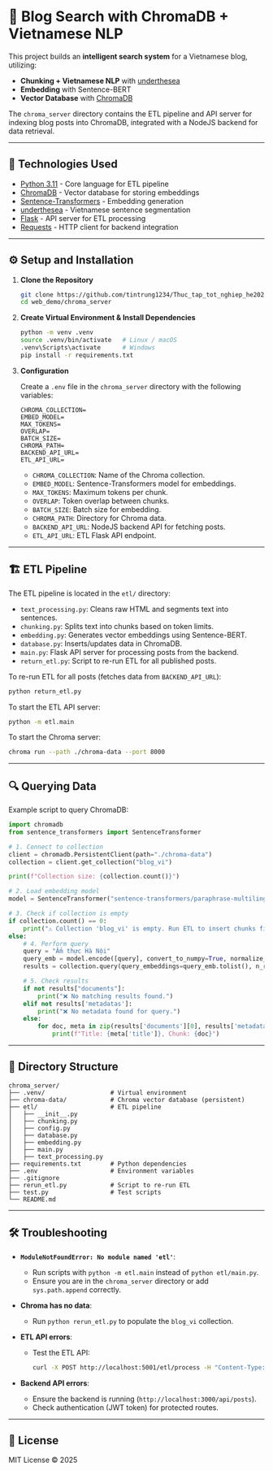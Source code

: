 # 📌 Blog Search with ChromaDB + Vietnamese NLP

This project builds an **intelligent search system** for a Vietnamese blog, utilizing:

- **Chunking + Vietnamese NLP** with [underthesea](https://github.com/undertheseanlp/underthesea)
- **Embedding** with Sentence-BERT
- **Vector Database** with [ChromaDB](https://docs.trychroma.com/)

The `chroma_server` directory contains the ETL pipeline and API server for indexing blog posts into ChromaDB, integrated with a NodeJS backend for data retrieval.

---

## 🚀 Technologies Used

- [Python 3.11](https://www.python.org/) - Core language for ETL pipeline
- [ChromaDB](https://github.com/chroma-core/chroma) - Vector database for storing embeddings
- [Sentence-Transformers](https://www.sbert.net/) - Embedding generation
- [underthesea](https://github.com/undertheseanlp/underthesea) - Vietnamese sentence segmentation
- [Flask](https://flask.palletsprojects.com/) - API server for ETL processing
- [Requests](https://requests.readthedocs.io/) - HTTP client for backend integration

---

## ⚙️ Setup and Installation

1. **Clone the Repository**

   ```bash
   git clone https://github.com/tintrung1234/Thuc_tap_tot_nghiep_he2025.git
   cd web_demo/chroma_server
   ```

2. **Create Virtual Environment & Install Dependencies**

   ```bash
   python -m venv .venv
   source .venv/bin/activate   # Linux / macOS
   .venv\Scripts\activate      # Windows
   pip install -r requirements.txt
   ```

3. **Configuration**

   Create a `.env` file in the `chroma_server` directory with the following variables:

   ```env
   CHROMA_COLLECTION=
   EMBED_MODEL=
   MAX_TOKENS=
   OVERLAP=
   BATCH_SIZE=
   CHROMA_PATH=
   BACKEND_API_URL=
   ETL_API_URL=
   ```

   - `CHROMA_COLLECTION`: Name of the Chroma collection.
   - `EMBED_MODEL`: Sentence-Transformers model for embeddings.
   - `MAX_TOKENS`: Maximum tokens per chunk.
   - `OVERLAP`: Token overlap between chunks.
   - `BATCH_SIZE`: Batch size for embedding.
   - `CHROMA_PATH`: Directory for Chroma data.
   - `BACKEND_API_URL`: NodeJS backend API for fetching posts.
   - `ETL_API_URL`: ETL Flask API endpoint.

---

## 🏗️ ETL Pipeline

The ETL pipeline is located in the `etl/` directory:

- `text_processing.py`: Cleans raw HTML and segments text into sentences.
- `chunking.py`: Splits text into chunks based on token limits.
- `embedding.py`: Generates vector embeddings using Sentence-BERT.
- `database.py`: Inserts/updates data in ChromaDB.
- `main.py`: Flask API server for processing posts from the backend.
- `return_etl.py`: Script to re-run ETL for all published posts.

To re-run ETL for all posts (fetches data from `BACKEND_API_URL`):

```bash
python return_etl.py
```

To start the ETL API server:

```bash
python -m etl.main
```

To start the Chroma server:

```bash
chroma run --path ./chroma-data --port 8000
```

---

## 🔍 Querying Data

Example script to query ChromaDB:

```python
import chromadb
from sentence_transformers import SentenceTransformer

# 1. Connect to collection
client = chromadb.PersistentClient(path="./chroma-data")
collection = client.get_collection("blog_vi")

print(f"Collection size: {collection.count()}")

# 2. Load embedding model
model = SentenceTransformer("sentence-transformers/paraphrase-multilingual-MiniLM-L12-v2")

# 3. Check if collection is empty
if collection.count() == 0:
    print("⚠️ Collection 'blog_vi' is empty. Run ETL to insert chunks first.")
else:
    # 4. Perform query
    query = "Ẩm thực Hà Nội"
    query_emb = model.encode([query], convert_to_numpy=True, normalize_embeddings=True)
    results = collection.query(query_embeddings=query_emb.tolist(), n_results=3)

    # 5. Check results
    if not results["documents"]:
        print("❌ No matching results found.")
    elif not results['metadatas']:
        print("❌ No metadata found for query.")
    else:
        for doc, meta in zip(results['documents'][0], results['metadatas'][0]):
            print(f"Title: {meta['title']}, Chunk: {doc}")
```

---

## 📂 Directory Structure

```
chroma_server/
├── .venv/                  # Virtual environment
├── chroma-data/            # Chroma vector database (persistent)
├── etl/                    # ETL pipeline
│   ├── __init__.py
│   ├── chunking.py
│   ├── config.py
│   ├── database.py
│   ├── embedding.py
│   ├── main.py
│   ├── text_processing.py
├── requirements.txt        # Python dependencies
├── .env                    # Environment variables
├── .gitignore
├── rerun_etl.py            # Script to re-run ETL
├── test.py                 # Test scripts
└── README.md
```

---

## 🛠️ Troubleshooting

- **`ModuleNotFoundError: No module named 'etl'`**:

  - Run scripts with `python -m etl.main` instead of `python etl/main.py`.
  - Ensure you are in the `chroma_server` directory or add `sys.path.append` correctly.

- **Chroma has no data**:

  - Run `python rerun_etl.py` to populate the `blog_vi` collection.

- **ETL API errors**:

  - Test the ETL API:
    ```bash
    curl -X POST http://localhost:5001/etl/process -H "Content-Type: application/json" -d '{"action":"upsert","post":{"post_id":"123","title":"Test","slug":"test","content":"Hello"}}'
    ```

- **Backend API errors**:
  - Ensure the backend is running (`http://localhost:3000/api/posts`).
  - Check authentication (JWT token) for protected routes.

---

## 📜 License

MIT License © 2025
